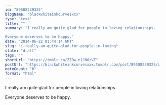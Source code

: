 ```yaml
---
id: "89508239325"
blogName: "blackwhiteinkcurvesxxx"
type: "text"
title: ""
summary: "I really am quite glad for people in loving relationships.

Everyone deserves to be happy."
date: "2014-06-22 01:44:14 GMT"
slug: "i-really-am-quite-glad-for-people-in-loving"
state: "draft"
tags: ""
shortUrl: "https://tmblr.co/ZZ0w-n1JN6rVT"
postUrl: "https://blackwhiteinkcurvesxxx.tumblr.com/post/89508239325/i-really-am-quite-glad-for-people-in-loving"
noteCount: "0"
format: "html"
---
```


I really am quite glad for people in loving relationships.

Everyone deserves to be happy.